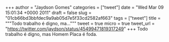 
+++
author = "Jaydson Gomes"
categories = ["tweet"]
date = "Wed Mar 09 15:01:34 +0000 2011"
draft = false
slug = "01cb66bd3bbfdec9a9ab05d7e5f33cd2582af663"
tags = ["tweet"]
title = """Todo trabalho é digno, ma..."""
tweet = true
micro = true
tweet_url = "https://twitter.com/jaydson/status/45499471819317249"
+++
Todo trabalho é digno, mas Homem Placa é foda.
